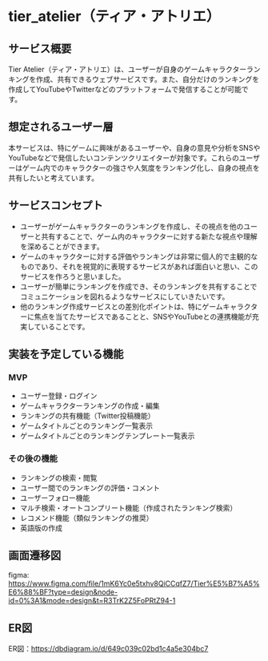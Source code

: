 # tier_atelier（ティア・アトリエ）

## サービス概要
Tier Atelier（ティア・アトリエ）は、ユーザーが自身のゲームキャラクターランキングを作成、共有できるウェブサービスです。また、自分だけのランキングを作成してYouTubeやTwitterなどのプラットフォームで発信することが可能です。

## 想定されるユーザー層
本サービスは、特にゲームに興味があるユーザーや、自身の意見や分析をSNSやYouTubeなどで発信したいコンテンツクリエイターが対象です。これらのユーザーはゲーム内でのキャラクターの強さや人気度をランキング化し、自身の視点を共有したいと考えています。

## サービスコンセプト
* ユーザーがゲームキャラクターのランキングを作成し、その視点を他のユーザーと共有することで、ゲーム内のキャラクターに対する新たな視点や理解を深めることができます。
* ゲームのキャラクターに対する評価やランキングは非常に個人的で主観的なものであり、それを視覚的に表現するサービスがあれば面白いと思い、このサービスを作ろうと思いました。
* ユーザーが簡単にランキングを作成でき、そのランキングを共有することでコミュニケーションを図れるようなサービスにしていきたいです。
* 他のランキング作成サービスとの差別化ポイントは、特にゲームキャラクターに焦点を当てたサービスであることと、SNSやYouTubeとの連携機能が充実していることです。

## 実装を予定している機能
### MVP
* ユーザー登録・ログイン
* ゲームキャラクターランキングの作成・編集
* ランキングの共有機能（Twitter投稿機能）
* ゲームタイトルごとのランキング一覧表示
* ゲームタイトルごとのランキングテンプレート一覧表示

### その後の機能
* ランキングの検索・閲覧
* ユーザー間でのランキングの評価・コメント
* ユーザーフォロー機能
* マルチ検索・オートコンプリート機能（作成されたランキング検索）
* レコメンド機能（類似ランキングの推奨）
* 英語版の作成

## 画面遷移図
figma: https://www.figma.com/file/1mK6Yc0e5txhv8QiCCqfZ7/Tier%E5%B7%A5%E6%88%BF?type=design&node-id=0%3A1&mode=design&t=R3TrK2Z5FoPRtZ94-1

## ER図
ER図：https://dbdiagram.io/d/649c039c02bd1c4a5e304bc7

